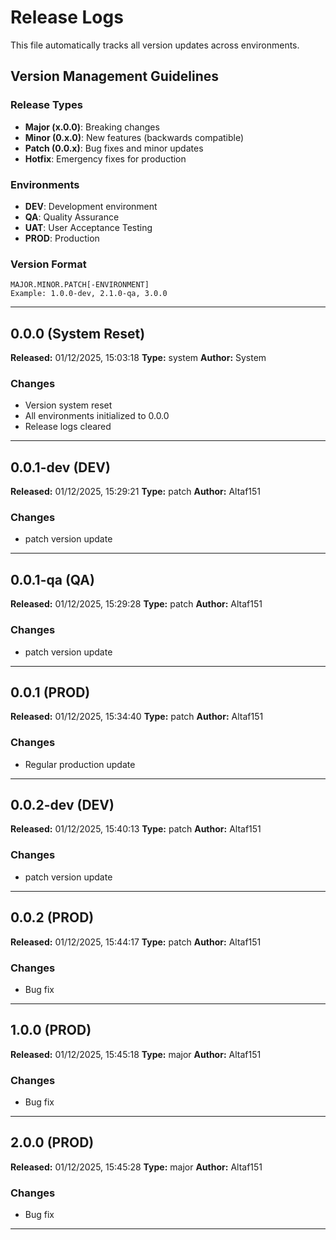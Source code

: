 # Release Logs

This file automatically tracks all version updates across environments.

## Version Management Guidelines

### Release Types
- **Major (x.0.0)**: Breaking changes
- **Minor (0.x.0)**: New features (backwards compatible)
- **Patch (0.0.x)**: Bug fixes and minor updates
- **Hotfix**: Emergency fixes for production

### Environments
- **DEV**: Development environment
- **QA**: Quality Assurance
- **UAT**: User Acceptance Testing
- **PROD**: Production

### Version Format
```
MAJOR.MINOR.PATCH[-ENVIRONMENT]
Example: 1.0.0-dev, 2.1.0-qa, 3.0.0
```

---

## 0.0.0 (System Reset)

**Released:** 01/12/2025, 15:03:18
**Type:** system
**Author:** System

### Changes
- Version system reset
- All environments initialized to 0.0.0
- Release logs cleared

---

## 0.0.1-dev (DEV)

**Released:** 01/12/2025, 15:29:21
**Type:** patch
**Author:** Altaf151

### Changes

- patch version update

---

## 0.0.1-qa (QA)

**Released:** 01/12/2025, 15:29:28
**Type:** patch
**Author:** Altaf151

### Changes

- patch version update

---

## 0.0.1 (PROD)

**Released:** 01/12/2025, 15:34:40
**Type:** patch
**Author:** Altaf151

### Changes

- Regular production update

---

## 0.0.2-dev (DEV)

**Released:** 01/12/2025, 15:40:13
**Type:** patch
**Author:** Altaf151

### Changes

- patch version update

---

## 0.0.2 (PROD)

**Released:** 01/12/2025, 15:44:17
**Type:** patch
**Author:** Altaf151

### Changes

- Bug fix

---

## 1.0.0 (PROD)

**Released:** 01/12/2025, 15:45:18
**Type:** major
**Author:** Altaf151

### Changes

- Bug fix

---

## 2.0.0 (PROD)

**Released:** 01/12/2025, 15:45:28
**Type:** major
**Author:** Altaf151

### Changes

- Bug fix

---

